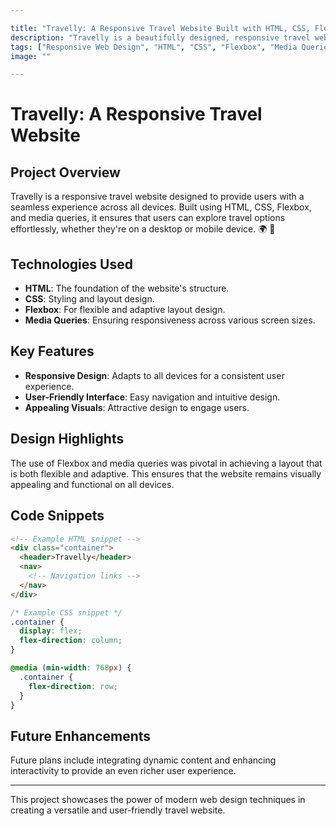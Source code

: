 ```yaml
---

title: "Travelly: A Responsive Travel Website Built with HTML, CSS, Flexbox, and Media Queries"
description: "Travelly is a beautifully designed, responsive travel website crafted using HTML, CSS, Flexbox, and media queries. Ensuring seamless mobile responsiveness, it offers an exceptional user experience across various devices, making it the perfect platform for exploring global travel options. 🌍 📱"
tags: ["Responsive Web Design", "HTML", "CSS", "Flexbox", "Media Queries", "Travel Website", "Mobile Responsiveness", "Web Development"]
image: ""

---
```


# Travelly: A Responsive Travel Website

## Project Overview
Travelly is a responsive travel website designed to provide users with a seamless experience across all devices. Built using HTML, CSS, Flexbox, and media queries, it ensures that users can explore travel options effortlessly, whether they're on a desktop or mobile device. 🌍 📱

## Technologies Used
- **HTML**: The foundation of the website's structure.
- **CSS**: Styling and layout design.
- **Flexbox**: For flexible and adaptive layout design.
- **Media Queries**: Ensuring responsiveness across various screen sizes.

## Key Features
- **Responsive Design**: Adapts to all devices for a consistent user experience.
- **User-Friendly Interface**: Easy navigation and intuitive design.
- **Appealing Visuals**: Attractive design to engage users.

## Design Highlights
The use of Flexbox and media queries was pivotal in achieving a layout that is both flexible and adaptive. This ensures that the website remains visually appealing and functional on all devices.

## Code Snippets
```html
<!-- Example HTML snippet -->
<div class="container">
  <header>Travelly</header>
  <nav>
    <!-- Navigation links -->
  </nav>
</div>
```

```css
/* Example CSS snippet */
.container {
  display: flex;
  flex-direction: column;
}

@media (min-width: 768px) {
  .container {
    flex-direction: row;
  }
}
```

## Future Enhancements
Future plans include integrating dynamic content and enhancing interactivity to provide an even richer user experience.

---

This project showcases the power of modern web design techniques in creating a versatile and user-friendly travel website.